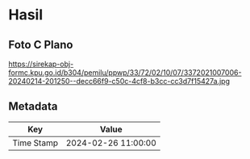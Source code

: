 # Hasil

## Foto C Plano

https://sirekap-obj-formc.kpu.go.id/b304/pemilu/ppwp/33/72/02/10/07/3372021007006-20240214-201250--decc66f9-c50c-4cf8-b3cc-cc3d7f15427a.jpg


## Metadata

| Key        | Value               |
| ---------- | ------------------- |
| Time Stamp | 2024-02-26 11:00:00 |



